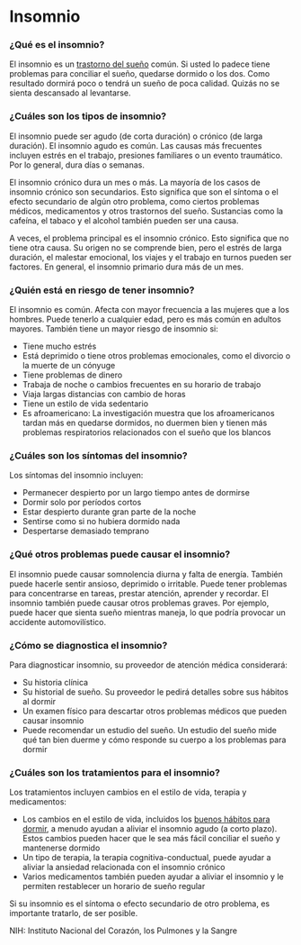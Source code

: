 Insomnio
========


### ¿Qué es el insomnio?


El insomnio es un [trastorno del sueño](https://medlineplus.gov/spanish/sleepdisorders.html) común. Si usted lo padece tiene problemas para conciliar el sueño, quedarse dormido o los dos. Como resultado dormirá poco o tendrá un sueño de poca calidad. Quizás no se sienta descansado al levantarse.


### ¿Cuáles son los tipos de insomnio?


El insomnio puede ser agudo (de corta duración) o crónico (de larga duración). El insomnio agudo es común. Las causas más frecuentes incluyen estrés en el trabajo, presiones familiares o un evento traumático. Por lo general, dura días o semanas.


El insomnio crónico dura un mes o más. La mayoría de los casos de insomnio crónico son secundarios. Esto significa que son el síntoma o el efecto secundario de algún otro problema, como ciertos problemas médicos, medicamentos y otros trastornos del sueño. Sustancias como la cafeína, el tabaco y el alcohol también pueden ser una causa.


A veces, el problema principal es el insomnio crónico. Esto significa que no tiene otra causa. Su origen no se comprende bien, pero el estrés de larga duración, el malestar emocional, los viajes y el trabajo en turnos pueden ser factores. En general, el insomnio primario dura más de un mes.


### ¿Quién está en riesgo de tener insomnio?


El insomnio es común. Afecta con mayor frecuencia a las mujeres que a los hombres. Puede tenerlo a cualquier edad, pero es más común en adultos mayores. También tiene un mayor riesgo de insomnio si:


* Tiene mucho estrés
* Está deprimido o tiene otros problemas emocionales, como el divorcio o la muerte de un cónyuge
* Tiene problemas de dinero
* Trabaja de noche o cambios frecuentes en su horario de trabajo
* Viaja largas distancias con cambio de horas
* Tiene un estilo de vida sedentario
* Es afroamericano: La investigación muestra que los afroamericanos tardan más en quedarse dormidos, no duermen bien y tienen más problemas respiratorios relacionados con el sueño que los blancos


### ¿Cuáles son los síntomas del insomnio?


Los síntomas del insomnio incluyen:


* Permanecer despierto por un largo tiempo antes de dormirse
* Dormir solo por períodos cortos
* Estar despierto durante gran parte de la noche
* Sentirse como si no hubiera dormido nada
* Despertarse demasiado temprano


### ¿Qué otros problemas puede causar el insomnio?


El insomnio puede causar somnolencia diurna y falta de energía. También puede hacerle sentir ansioso, deprimido o irritable. Puede tener problemas para concentrarse en tareas, prestar atención, aprender y recordar. El insomnio también puede causar otros problemas graves. Por ejemplo, puede hacer que sienta sueño mientras maneja, lo que podría provocar un accidente automovilístico.


### ¿Cómo se diagnostica el insomnio?


Para diagnosticar insomnio, su proveedor de atención médica considerará:


* Su historia clínica
* Su historial de sueño. Su proveedor le pedirá detalles sobre sus hábitos al dormir
* Un examen físico para descartar otros problemas médicos que pueden causar insomnio
* Puede recomendar un estudio del sueño. Un estudio del sueño mide qué tan bien duerme y cómo responde su cuerpo a los problemas para dormir


### ¿Cuáles son los tratamientos para el insomnio?


Los tratamientos incluyen cambios en el estilo de vida, terapia y medicamentos:


* Los cambios en el estilo de vida, incluidos los [buenos hábitos para dormir](https://medlineplus.gov/spanish/healthysleep.html), a menudo ayudan a aliviar el insomnio agudo (a corto plazo). Estos cambios pueden hacer que le sea más fácil conciliar el sueño y mantenerse dormido
* Un tipo de terapia, la terapia cognitiva-conductual, puede ayudar a aliviar la ansiedad relacionada con el insomnio crónico
* Varios medicamentos también pueden ayudar a aliviar el insomnio y le permiten restablecer un horario de sueño regular


Si su insomnio es el síntoma o efecto secundario de otro problema, es importante tratarlo, de ser posible.


NIH: Instituto Nacional del Corazón, los Pulmones y la Sangre

